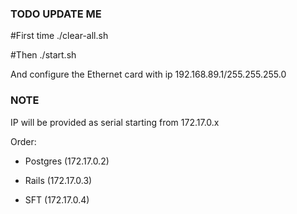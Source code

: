### TODO UPDATE ME ####

#First time
./clear-all.sh 

#Then
./start.sh

And configure the Ethernet card with ip 192.168.89.1/255.255.255.0



### NOTE ###
IP will be provided as serial starting from 172.17.0.x

Order:

* Postgres (172.17.0.2)

* Rails (172.17.0.3)

* SFT (172.17.0.4)

